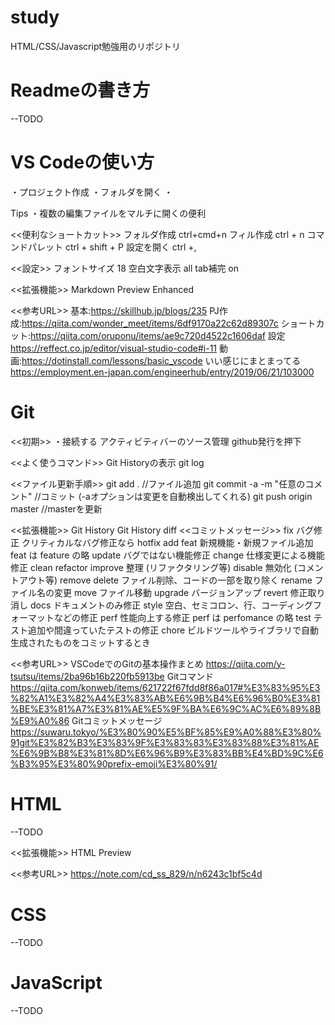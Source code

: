 # study
HTML/CSS/Javascript勉強用のリポジトリ

# Readmeの書き方
--TODO 

# VS Codeの使い方
・プロジェクト作成
・フォルダを開く
・

Tips
・複数の編集ファイルをマルチに開くの便利

<<便利なショートカット>>
フォルダ作成 ctrl+cmd+n
フィル作成 ctrl + n
コマンドパレット ctrl + shift + P 
設定を開く ctrl +,

<<設定>>
フォントサイズ 18
空白文字表示 all
tab補完 on

<<拡張機能>>
Markdown Preview Enhanced


<<参考URL>>
基本:https://skillhub.jp/blogs/235
PJ作成:https://qiita.com/wonder_meet/items/6df9170a22c62d89307c
ショートカット:https://qiita.com/oruponu/items/ae9c720d4522c1606daf
設定 https://reffect.co.jp/editor/visual-studio-code#i-11
動画:https://dotinstall.com/lessons/basic_vscode
いい感じにまとまってる https://employment.en-japan.com/engineerhub/entry/2019/06/21/103000

# Git
<<初期>>
・接続する
アクティビティバーのソース管理
github発行を押下

<<よく使うコマンド>>
Git Historyの表示 git log

<<ファイル更新手順>>
git add . //ファイル追加
git commit -a -m "任意のコメント"  //コミット (-aオプションは変更を自動検出してくれる)
git push origin master  //masterを更新


<<拡張機能>>
Git History
Git History diff
<<コミットメッセージ>>
fix	バグ修正
クリティカルなバグ修正なら hotfix
add
feat	新規機能・新規ファイル追加
feat は feature の略
update	バグではない機能修正
change	仕様変更による機能修正
clean
refactor
improve	整理 (リファクタリング等)
disable	無効化 (コメントアウト等)
remove
delete	ファイル削除、コードの一部を取り除く
rename	ファイル名の変更
move	ファイル移動
upgrade	バージョンアップ
revert	修正取り消し
docs	ドキュメントのみ修正
style	空白、セミコロン、行、コーディングフォーマットなどの修正
perf	性能向上する修正
perf は perfomance の略
test	テスト追加や間違っていたテストの修正
chore	ビルドツールやライブラリで自動生成されたものをコミットするとき

<<参考URL>>
VSCodeでのGitの基本操作まとめ https://qiita.com/y-tsutsu/items/2ba96b16b220fb5913be
Gitコマンド https://qiita.com/konweb/items/621722f67fdd8f86a017#%E3%83%95%E3%82%A1%E3%82%A4%E3%83%AB%E6%9B%B4%E6%96%B0%E3%81%BE%E3%81%A7%E3%81%AE%E5%9F%BA%E6%9C%AC%E6%89%8B%E9%A0%86
Gitコミットメッセージ https://suwaru.tokyo/%E3%80%90%E5%BF%85%E9%A0%88%E3%80%91git%E3%82%B3%E3%83%9F%E3%83%83%E3%83%88%E3%81%AE%E6%9B%B8%E3%81%8D%E6%96%B9%E3%83%BB%E4%BD%9C%E6%B3%95%E3%80%90prefix-emoji%E3%80%91/

# HTML
--TODO 

<<拡張機能>>
HTML Preview

<<参考URL>>
https://note.com/cd_ss_829/n/n6243c1bf5c4d

# CSS
--TODO 

# JavaScript
--TODO 

